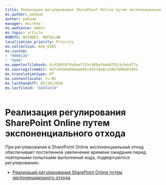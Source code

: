 ```yaml
---
title: Реализация регулирования SharePoint Online путем экспоненциального отхода
ms.author: pebaum
author: pebaum
manager: mnirkhe
ms.audience: Admin
ms.topic: article
ROBOTS: NOINDEX, NOFOLLOW
localization_priority: Priority
ms.collection: Adm_O365
ms.custom:
- "9000136"
- "5696"
ms.openlocfilehash: dcd169fdf9a9aef155c909af4e60752cbfebdf7a
ms.sourcegitcommit: bd7c03d4e994abb45c43510adca20b7600a87091
ms.translationtype: HT
ms.contentlocale: ru-RU
ms.lasthandoff: 05/20/2020
ms.locfileid: "44331474"
---
```

# <a name="handle-sharepoint-online-throttling-by-using-exponential-back-off"></a>Реализация регулирования SharePoint Online путем экспоненциального отхода

При регулировании в SharePoint Online экспоненциальный отход обеспечивает постепенное увеличение времени ожидания перед повторными попытками выполнения кода, подвергшегося регулированию.

- [Реализация регулирования SharePoint Online путем экспоненциального отхода](https://docs.microsoft.com/sharepoint/dev/solution-guidance/handle-sharepoint-online-throttling-by-using-exponential-back-off)
